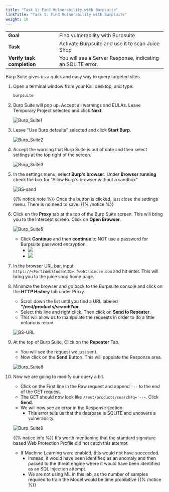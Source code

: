 ```yaml
---
title: "Task 1: Find Vulnerability with Burpsuite"
linkTitle: "Task 1: Find Vulnerability with Burpsuite"
weight: 10
---
```


|                            |    |  
|----------------------------| ----
| **Goal**                   | Find vulnerability with Burpsuite
| **Task**                   | Activate Burpsuite and use it to scan Juice Shop
| **Verify task completion** | You will see a Server Response, indicating an SQLITE error.


Burp Suite gives us a quick and easy way to query targeted sites.

1. Open a terminal window from your Kali desktop, and type:

    ```sh
    burpsuite
    ```

2. Burp Suite will pop up. Accept all warnings and EULAs.  Leave Temporary Project selected and click **Next**

    ![Burp_Suite1](bs-temp.png)

3. Leave "Use Burp defaults" selected and click **Start Burp**.

    ![Burp_Suite2](bsstart.png)

4. Accept the warning that Burp Suite is out of date and then select settings at the top right of the screen.

    ![Burp_Suite3](bs-set.png)

5. In the settings menu, select **Burp's browser**.  Under **Browser running** check the box for "Allow Burp's browser without a sandbox"

    ![BS-sand](bs-sand.png)

    {{% notice note %}} Once the button is clicked, just close the settings menu.  There is no need to save. {{% /notice %}}

6. Click on the **Proxy** tab at the top of the Burp Suite screen.  This will bring you to the Intercept screen.  Click on **Open Browser**. 

    ![Burp_Suite5](bs-proxy.png)
    - Click **Continue** and then **continue** to NOT use a password for Burpsuite password encryption
      - ![](bs-browserpw.png)
      - ![](bs-pwunencrypt.png)

7. In the browser URL bar, input ```https://<FortiWebStudentID>.fwebtraincse.com``` and hit enter.  This will bring you to the juice shop home page.

8. Minimize the browser and go back to the Burpsuite console and click on the **HTTP History** tab under Proxy.  
   - Scroll down the list until you find a URL labeled **"/rest/products/search?q=**.  
   - Select this line and right click.  Then click on **Send to Repeater**.  
   - This will allow us to manipulate the requests in order to do a little nefarious recon.

    ![BS-URL](bs-url.png)

9. At the top of Burp Suite, Click on the **Repeater** Tab.
   - You will see the request we just sent.  
   - Now click on the **Send** Button.  This will populate the Response area.

    ![Burp_Suite8](bs-repeater1.png)

10. Now we are going to modify our query a bit.  
    - Click on the First line in the Raw request and append ```'--``` to the end of the GET request.  
    - The GET should now look like ```/rest/products/search?q='--```-.  Click **Send**.  
    - We will now see an error in the Response section.  
      - This error tells us that the database is SQLITE and uncovers a vulnerability.

    ![Burp_Suite9](bs-repeater2.png)

    {{% notice info %}}
    It's worth mentioning that the standard signature based Web Protection Profile did not catch this attempt. 
    - If Machine Learning were enabled, this would not have succeeded.  
      - Instead, it would have been identified as an anomaly and then passed to the threat engine where it would have been identified as an SQL Injection attempt.  
      - We are not using ML in this lab, as the number of samples required to train the Model would be time prohibitive
      {{% /notice %}}
